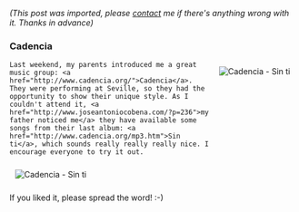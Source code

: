 *(This post was imported, please [contact](/#/contact) me if there's anything wrong with it. Thanks in advance)*

<div class="entry-body">
<h3>Cadencia</h3>
<p>
	<a href="http://www.cadencia.org/mp3.htm"><img alt="Cadencia - Sin ti" src="http://www.cadencia.org/jpgs/Portada.jpg" style="border: 0px none; padding: 10px;" align="right"></a>

	Last weekend, my parents introduced me a great music group: <a href="http://www.cadencia.org/">Cadencia</a>. They were performing at Seville, so they had the opportunity to show their unique style. As I couldn't attend it, <a href="http://www.joseantoniocobena.com/?p=236">my father noticed me</a> they have available some songs from their last album: <a href="http://www.cadencia.org/mp3.htm">Sin ti</a>, which sounds really really really nice. I encourage everyone to try it out.
</p>
<p>
	<img alt="Cadencia - Sin ti" src="http://farm1.static.flickr.com/206/494717194_11994031cf.jpg" style="border: 0px none; padding: 10px;">
</p>
<p>
	If you liked it, please spread the word! :-)
</p>
</div>
